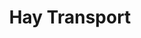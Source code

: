---
layout: child_layout/cargo_categories_category
title: Hay Transport
permalink: /cargo-categories/hay-transport/
hero: /assets/img/content/hero/fullsize/hay.jpg
hero_classes: is-fullscreen
content_type: cargo_category
---